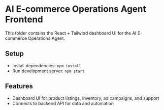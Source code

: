 # AI E-commerce Operations Agent Frontend

This folder contains the React + Tailwind dashboard UI for the AI E-commerce Operations Agent.

## Setup

- Install dependencies: `npm install`
- Run development server: `npm start`

## Features

- Dashboard UI for product listings, inventory, ad campaigns, and support
- Connects to backend API for data and automation
